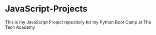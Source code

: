 # JavaScript-Projects

This is my JavaScript Project repository for my Python Boot Camp at The Tech Academy
